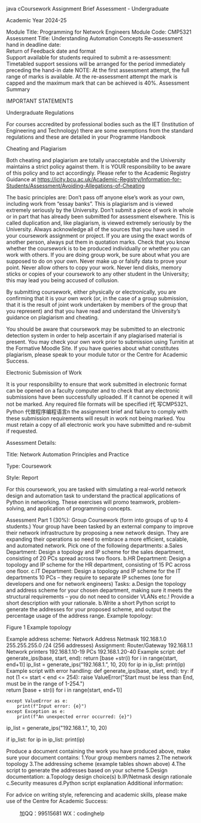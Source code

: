 java cCoursework Assignment Brief
Assessment - Undergraduate

Academic Year 2024-25

Module Title:	Programming for Network Engineers
Module Code:	CMP5321
Assessment Title:	Understanding Automation Concepts
Re-assessment hand in deadline date:	
Return of Feedback date and format	
Support available for students required to submit a re-assessment:	Timetabled support sessions will be arranged for the period immediately preceding the hand-in date
NOTE:	At the first assessment attempt, the full range of marks is available. At the re-assessment attempt the mark is capped and the maximum mark that can be achieved is 40%.
Assessment Summary	

IMPORTANT STATEMENTS

Undergraduate Regulations

For courses accredited by professional bodies such as the IET (Institution of Engineering and Technology) there are some exemptions from the standard regulations and these are detailed in your Programme Handbook

Cheating and Plagiarism

Both cheating and plagiarism are totally unacceptable and the University maintains a strict policy against them.  It is YOUR responsibility to be aware of this policy and to act accordingly. Please refer to the Academic Registry Guidance at https://icity.bcu.ac.uk/Academic-Registry/Information-for-Students/Assessment/Avoiding-Allegations-of-Cheating

The basic principles are:
Don’t pass off anyone else’s work as your own, including work from “essay banks”. This is plagiarism and is viewed extremely seriously by the University.
Don’t submit a piece of work in whole or in part that has already been submitted for assessment elsewhere. This is called duplication and, like plagiarism, is viewed extremely seriously by the University.
Always acknowledge all of the sources that you have used in your coursework assignment or project.
If you are using the exact words of another person, always put them in quotation marks.
Check that you know whether the coursework is to be produced individually or whether you can work with others.
If you are doing group work, be sure about what you are supposed to do on your own.
Never make up or falsify data to prove your point.
Never allow others to copy your work.
Never lend disks, memory sticks or copies of your coursework to any other student in the University; this may lead you being accused of collusion.

By submitting coursework, either physically or electronically, you are confirming that it is your own work (or, in the case of a group submission, that it is the result of joint work undertaken by members of the group that you represent) and that you have read and understand the University’s guidance on plagiarism and cheating.

You should be aware that coursework may be submitted to an electronic detection system in order to help ascertain if any plagiarised material is present. You may check your own work prior to submission using Turnitin at the Formative Moodle Site.  If you have queries about what constitutes plagiarism, please speak to your module tutor or the Centre for Academic Success.

Electronic Submission of Work

It is your responsibility to ensure that work submitted in electronic format can be opened on a faculty computer and to check that any electronic submissions have been successfully uploaded. If it cannot be opened it will not be marked. Any required file formats will be specified i代 写CMP5321、Python
代做程序编程语言n the assignment brief and failure to comply with these submission requirements will result in work not being marked.  You must retain a copy of all electronic work you have submitted and re-submit if requested.

Assessment Details: 

Title: Network Automation Principles and Practice

Type: Coursework 

Style: Report

For this coursework, you are tasked with simulating a real-world network design and automation task to understand the practical applications of Python in networking. These exercises will promo teamwork, problem-solving, and application of programming concepts.

Assessment Part 1 (30%): 
Group Coursework (form into groups of up to 4 students.)
Your group have been tasked by an external company to improve their network infrastructure by proposing a new network design. They are expanding their operations so need to embrace a more efficient, scalable, and automated network.
Pick one of the following departments:
a.Sales Department:  Design a topology and IP scheme for the sales department, consisting of 20 PCs spread across two floors.
b.HR Department: Design a topology and IP scheme for the HR department, consisting of 15 PC across one floor.
c.IT Department: Design a topology and IP scheme for the IT departments 10 PCs – they require to separate IP schemes (one for developers and one for network engineers)
Tasks:
a.Design the topology and address scheme for your chosen department, making sure it meets the structural requirements – you do not need to consider VLANs etc.! Provide a short description with your rationale.
b.Write a short Python script to generate the addresses for your proposed scheme, and output the percentage usage of the address range.
Example topology:

Figure 1 Example topology

Example address scheme:
Network Address	Netmask
192.168.1.0	255.255.255.0 /24 (256 addresses)
Assignment:
Router/Gateway	192.168.1.1
Network printers	192.168.1.10-19
PCs	192.168.1.20-40
Example script:
def generate_ips(base, start, end):
	return [base +str(i) for i in range(start, end+1)]
ip_list = generate_ips(“192.168.1.”, 10, 20)
for ip in ip_list:
	print(ip)
Example script with error handling:
def generate_ips(base, start, end):
    try:
        if not (1 <= start < end <= 254):
            raise ValueError("Start must be less than End, must be in the range of 1-254.")        
        return [base + str(i) for i in range(start, end+1)]
        
    except ValueError as e:
        print(f"Input error: {e}")
    except Exception as e:
        print(f"An unexpected error occurred: {e}")

ip_list = generate_ips("192.168.1.", 10, 20)

if ip_list:
    for ip in ip_list:
        print(ip)

Produce a document containing the work you have produced above, make sure your document contains:
1.Your group members names
2.The network topology
3.The addressing scheme (example tables shown above)
4.The script to generate the addresses based on your scheme
5.Design documentation:
a.Topology design choice(s)
b.IP/Netmask design rationale
c.Security measures
d.Python script explanation
Additional information: 

For advice on writing style, referencing and academic skills, please make use of the Centre for Academic Success: 

         
加QQ：99515681  WX：codinghelp
